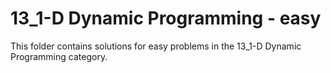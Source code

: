 # 13_1-D Dynamic Programming - easy
This folder contains solutions for easy problems in the 13_1-D Dynamic Programming category.
